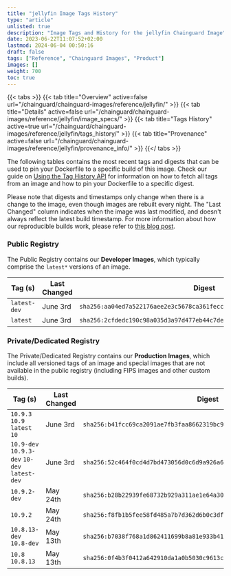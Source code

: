 ```yaml
---
title: "jellyfin Image Tags History"
type: "article"
unlisted: true
description: "Image Tags and History for the jellyfin Chainguard Image"
date: 2023-06-22T11:07:52+02:00
lastmod: 2024-06-04 00:50:16
draft: false
tags: ["Reference", "Chainguard Images", "Product"]
images: []
weight: 700
toc: true
---
```


{{< tabs >}}
{{< tab title="Overview" active=false url="/chainguard/chainguard-images/reference/jellyfin/" >}}
{{< tab title="Details" active=false url="/chainguard/chainguard-images/reference/jellyfin/image_specs/" >}}
{{< tab title="Tags History" active=true url="/chainguard/chainguard-images/reference/jellyfin/tags_history/" >}}
{{< tab title="Provenance" active=false url="/chainguard/chainguard-images/reference/jellyfin/provenance_info/" >}}
{{</ tabs >}}

The following tables contains the most recent tags and digests that can be used to pin your Dockerfile to a specific build of this image. Check our guide on [Using the Tag History API](/chainguard/chainguard-images/using-the-tag-history-api/) for information on how to fetch all tags from an image and how to pin your Dockerfile to a specific digest.

Please note that digests and timestamps only change when there is a change to the image, even though images are rebuilt every night. The "Last Changed" column indicates when the image was last modified, and doesn't always reflect the latest build timestamp. For more information about how our reproducible builds work, please refer to [this blog post](https://www.chainguard.dev/unchained/reproducing-chainguards-reproducible-image-builds).

### Public Registry
The Public Registry contains our **Developer Images**, which typically comprise the `latest*` versions of an image.

| Tag (s)       | Last Changed | Digest                                                                    |
|---------------|--------------|---------------------------------------------------------------------------|
|  `latest-dev` | June 3rd     | `sha256:aa04ed7a522176aee2e3c5678ca361fecc6d0e279d5d1249cb839c206f02b5e2` |
|  `latest`     | June 3rd     | `sha256:2cfdedc190c98a035d3a97d477eb44c7deb0eb316a1eb48b5f3225b840c70b79` |


### Private/Dedicated Registry
The Private/Dedicated Registry contains our **Production Images**, which include all versioned tags of an image and special images that are not available in the public registry (including FIPS images and other custom builds).

| Tag (s)                                        | Last Changed | Digest                                                                    |
|------------------------------------------------|--------------|---------------------------------------------------------------------------|
|  `10.9.3` `10.9` `latest` `10`                 | June 3rd     | `sha256:b41fcc69ca2091ae7fb3faa8662319bc994fb0e3db24973d080adfcf792bb200` |
|  `10.9-dev` `10.9.3-dev` `10-dev` `latest-dev` | June 3rd     | `sha256:52c464f0cd4d7bd473056d0c6d9a926a6b2d180202d8af9521754a907534236c` |
|  `10.9.2-dev`                                  | May 24th     | `sha256:b28b22939fe68732b929a311ae1e64a30b9ff6226876ad716588cdd5824c39ba` |
|  `10.9.2`                                      | May 24th     | `sha256:f8fb1b5fee58fd485a7b7d362d6b0c3dfefc42d67f101d688bef1770d8f67b37` |
|  `10.8.13-dev` `10.8-dev`                      | May 13th     | `sha256:b7038f768a1d862411699b8a81e933b41df1d36be0d82027cac07e4bbb6c47db` |
|  `10.8` `10.8.13`                              | May 13th     | `sha256:0f4b3f0412a642910da1a0b5030c9613cbc9dfbf1468739d60b5bbe4a3eb96d2` |

